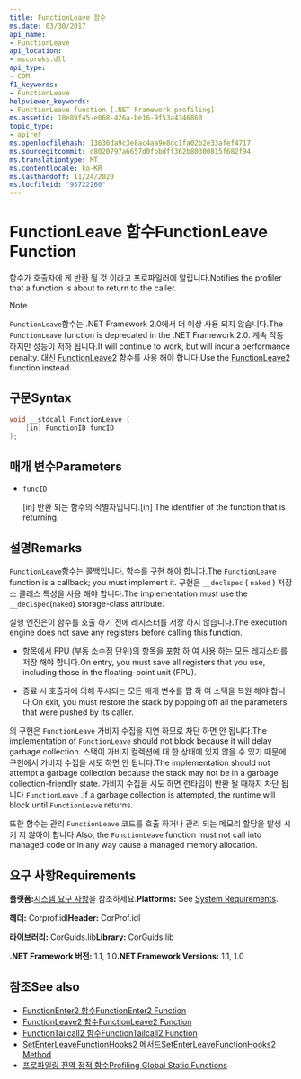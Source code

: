 ```yaml
---
title: FunctionLeave 함수
ms.date: 03/30/2017
api_name:
- FunctionLeave
api_location:
- mscorwks.dll
api_type:
- COM
f1_keywords:
- FunctionLeave
helpviewer_keywords:
- FunctionLeave function [.NET Framework profiling]
ms.assetid: 18e89f45-e068-426a-be16-9f53a4346860
topic_type:
- apiref
ms.openlocfilehash: 13636da9c3e8ac4aa9e8dc1fa02b2e33afef4717
ms.sourcegitcommit: d8020797a6657d0fbbdff362b80300815f682f94
ms.translationtype: MT
ms.contentlocale: ko-KR
ms.lasthandoff: 11/24/2020
ms.locfileid: "95722260"
---
```

# <a name="functionleave-function"></a><span data-ttu-id="5237d-102">FunctionLeave 함수</span><span class="sxs-lookup"><span data-stu-id="5237d-102">FunctionLeave Function</span></span>

<span data-ttu-id="5237d-103">함수가 호출자에 게 반환 될 것 이라고 프로파일러에 알립니다.</span><span class="sxs-lookup"><span data-stu-id="5237d-103">Notifies the profiler that a function is about to return to the caller.</span></span>  
  
> [!NOTE]
> <span data-ttu-id="5237d-104">`FunctionLeave`함수는 .NET Framework 2.0에서 더 이상 사용 되지 않습니다.</span><span class="sxs-lookup"><span data-stu-id="5237d-104">The `FunctionLeave` function is deprecated in the .NET Framework 2.0.</span></span> <span data-ttu-id="5237d-105">계속 작동 하지만 성능이 저하 됩니다.</span><span class="sxs-lookup"><span data-stu-id="5237d-105">It will continue to work, but will incur a performance penalty.</span></span> <span data-ttu-id="5237d-106">대신 [FunctionLeave2](functionleave2-function.md) 함수를 사용 해야 합니다.</span><span class="sxs-lookup"><span data-stu-id="5237d-106">Use the [FunctionLeave2](functionleave2-function.md) function instead.</span></span>  
  
## <a name="syntax"></a><span data-ttu-id="5237d-107">구문</span><span class="sxs-lookup"><span data-stu-id="5237d-107">Syntax</span></span>  
  
```cpp  
void __stdcall FunctionLeave (  
    [in] FunctionID funcID  
);  
```  
  
## <a name="parameters"></a><span data-ttu-id="5237d-108">매개 변수</span><span class="sxs-lookup"><span data-stu-id="5237d-108">Parameters</span></span>

- `funcID`

  <span data-ttu-id="5237d-109">\[in] 반환 되는 함수의 식별자입니다.</span><span class="sxs-lookup"><span data-stu-id="5237d-109">\[in] The identifier of the function that is returning.</span></span>

## <a name="remarks"></a><span data-ttu-id="5237d-110">설명</span><span class="sxs-lookup"><span data-stu-id="5237d-110">Remarks</span></span>  

 <span data-ttu-id="5237d-111">`FunctionLeave`함수는 콜백입니다. 함수를 구현 해야 합니다.</span><span class="sxs-lookup"><span data-stu-id="5237d-111">The `FunctionLeave` function is a callback; you must implement it.</span></span> <span data-ttu-id="5237d-112">구현은 `__declspec` ( `naked` ) 저장소 클래스 특성을 사용 해야 합니다.</span><span class="sxs-lookup"><span data-stu-id="5237d-112">The implementation must use the `__declspec`(`naked`) storage-class attribute.</span></span>  
  
 <span data-ttu-id="5237d-113">실행 엔진은이 함수를 호출 하기 전에 레지스터를 저장 하지 않습니다.</span><span class="sxs-lookup"><span data-stu-id="5237d-113">The execution engine does not save any registers before calling this function.</span></span>  
  
- <span data-ttu-id="5237d-114">항목에서 FPU (부동 소수점 단위)의 항목을 포함 하 여 사용 하는 모든 레지스터를 저장 해야 합니다.</span><span class="sxs-lookup"><span data-stu-id="5237d-114">On entry, you must save all registers that you use, including those in the floating-point unit (FPU).</span></span>  
  
- <span data-ttu-id="5237d-115">종료 시 호출자에 의해 푸시되는 모든 매개 변수를 팝 하 여 스택을 복원 해야 합니다.</span><span class="sxs-lookup"><span data-stu-id="5237d-115">On exit, you must restore the stack by popping off all the parameters that were pushed by its caller.</span></span>  
  
 <span data-ttu-id="5237d-116">의 구현은 `FunctionLeave` 가비지 수집을 지연 하므로 차단 하면 안 됩니다.</span><span class="sxs-lookup"><span data-stu-id="5237d-116">The implementation of `FunctionLeave` should not block because it will delay garbage collection.</span></span> <span data-ttu-id="5237d-117">스택이 가비지 컬렉션에 대 한 상태에 있지 않을 수 있기 때문에 구현에서 가비지 수집을 시도 하면 안 됩니다.</span><span class="sxs-lookup"><span data-stu-id="5237d-117">The implementation should not attempt a garbage collection because the stack may not be in a garbage collection-friendly state.</span></span> <span data-ttu-id="5237d-118">가비지 수집을 시도 하면 런타임이 반환 될 때까지 차단 됩니다 `FunctionLeave` .</span><span class="sxs-lookup"><span data-stu-id="5237d-118">If a garbage collection is attempted, the runtime will block until `FunctionLeave` returns.</span></span>  
  
 <span data-ttu-id="5237d-119">또한 함수는 관리 `FunctionLeave` 코드를 호출 하거나 관리 되는 메모리 할당을 발생 시 키 지 않아야 합니다.</span><span class="sxs-lookup"><span data-stu-id="5237d-119">Also, the `FunctionLeave` function must not call into managed code or in any way cause a managed memory allocation.</span></span>  
  
## <a name="requirements"></a><span data-ttu-id="5237d-120">요구 사항</span><span class="sxs-lookup"><span data-stu-id="5237d-120">Requirements</span></span>  

 <span data-ttu-id="5237d-121">**플랫폼:**[시스템 요구 사항](../../get-started/system-requirements.md)을 참조하세요.</span><span class="sxs-lookup"><span data-stu-id="5237d-121">**Platforms:** See [System Requirements](../../get-started/system-requirements.md).</span></span>  
  
 <span data-ttu-id="5237d-122">**헤더:** Corprof.idl</span><span class="sxs-lookup"><span data-stu-id="5237d-122">**Header:** CorProf.idl</span></span>  
  
 <span data-ttu-id="5237d-123">**라이브러리:** CorGuids.lib</span><span class="sxs-lookup"><span data-stu-id="5237d-123">**Library:** CorGuids.lib</span></span>  
  
 <span data-ttu-id="5237d-124">**.NET Framework 버전:** 1.1, 1.0</span><span class="sxs-lookup"><span data-stu-id="5237d-124">**.NET Framework Versions:** 1.1, 1.0</span></span>  
  
## <a name="see-also"></a><span data-ttu-id="5237d-125">참조</span><span class="sxs-lookup"><span data-stu-id="5237d-125">See also</span></span>

- [<span data-ttu-id="5237d-126">FunctionEnter2 함수</span><span class="sxs-lookup"><span data-stu-id="5237d-126">FunctionEnter2 Function</span></span>](functionenter2-function.md)
- [<span data-ttu-id="5237d-127">FunctionLeave2 함수</span><span class="sxs-lookup"><span data-stu-id="5237d-127">FunctionLeave2 Function</span></span>](functionleave2-function.md)
- [<span data-ttu-id="5237d-128">FunctionTailcall2 함수</span><span class="sxs-lookup"><span data-stu-id="5237d-128">FunctionTailcall2 Function</span></span>](functiontailcall2-function.md)
- [<span data-ttu-id="5237d-129">SetEnterLeaveFunctionHooks2 메서드</span><span class="sxs-lookup"><span data-stu-id="5237d-129">SetEnterLeaveFunctionHooks2 Method</span></span>](icorprofilerinfo2-setenterleavefunctionhooks2-method.md)
- [<span data-ttu-id="5237d-130">프로파일링 전역 정적 함수</span><span class="sxs-lookup"><span data-stu-id="5237d-130">Profiling Global Static Functions</span></span>](profiling-global-static-functions.md)
